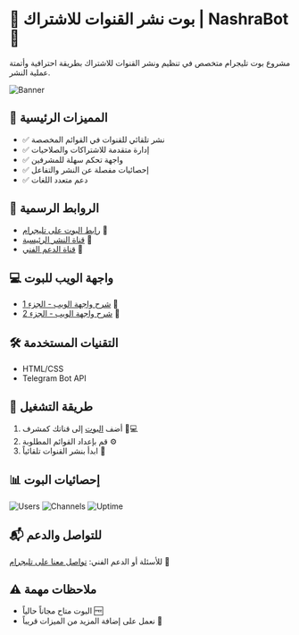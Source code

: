 # 🤖 بوت نشر القنوات للاشتراك | NashraBot 📢

مشروع بوت تليجرام متخصص في تنظيم ونشر القنوات للاشتراك بطريقة احترافية وأتمتة عملية النشر.

![Banner](https://iili.io/3hnuHiu.md.jpg)

## 🚀 المميزات الرئيسية
- ✅ نشر تلقائي للقنوات في القوائم المخصصة
- ✅ إدارة متقدمة للاشتراكات والصلاحيات
- ✅ واجهة تحكم سهلة للمشرفين
- ✅ إحصائيات مفصلة عن النشر والتفاعل
- ✅ دعم متعدد اللغات

## 🔗 الروابط الرسمية
- [رابط البوت على تليجرام](https://t.me/nashrabot) 🤖
- [قناة النشر الرئيسية](https://t.me/N_itrous) 📢
- [قناة الدعم الفني](https://t.me/N_itrous) 💬

## 💻 واجهة الويب للبوت
- [شرح واجهة الويب - الجزء 1](https://youtu.be/CqkgHHAezEc?si=0hVizfZen9v6Ucsb) 🎥
- [شرح واجهة الويب - الجزء 2](https://youtu.be/TqxUbqGa8i8?si=evxcQnMMCPlRL_RU) 🎥

## 🛠️ التقنيات المستخدمة
- HTML/CSS
- Telegram Bot API

## 📌 طريقة التشغيل
1. أضف [البوت](https://t.me/nashrabot) إلى قناتك كمشرف 👨💻
2. قم بإعداد القوائم المطلوبة ⚙️
3. ابدأ بنشر القنوات تلقائياً 🚀

## 📊 إحصائيات البوت
![Users](https://img.shields.io/badge/Users-1K+-blue)
![Channels](https://img.shields.io/badge/Channels-500+-green)
![Uptime](https://img.shields.io/badge/Uptime-99.9%25-brightgreen)

## 📬 للتواصل والدعم
للأسئلة أو الدعم الفني: [تواصل معنا على تليجرام](https://t.me/N_itrous) 📩

## ⚠️ ملاحظات مهمة
- البوت متاح مجاناً حالياً 🆓
- نعمل على إضافة المزيد من الميزات قريباً 🔄

